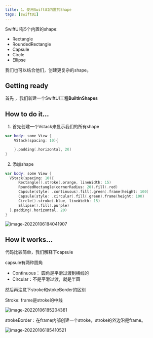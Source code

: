 ```yaml
---
title: 1、使用SwiftUI内置的Shape
tags: [swiftUI]
---
```


SwiftUI有5个内置的shape:

- Rectangle
- RoundedRectangle
- Capsule
- Circle
- Ellipse

我们也可以结合他们，创建更复杂的shape。

## Getting ready

首先 ，我们新建一个SwiftUI工程**BuiltInShapes**

## How to do it…

1. 首先创建一个Vstack来显示我们的所有shape
```swift
var body: some View {
    VStack(spacing: 10){

    }.padding(.horizontal, 20)
}
```

2. 添加shape
```swift
var body: some View {
  VStack(spacing: 10){
      Rectangle().stroke(.orange, lineWidth: 15)
      RoundedRectangle(cornerRadius: 20).fill(.red)
      Capsule(style: .continuous).fill(.green).frame(height: 100)
      Capsule(style: .circular).fill(.green).frame(height: 100)
      Circle().stroke(.blue, lineWidth: 15)
      Ellipse().fill(.purple)
  }.padding(.horizontal, 20)
}
```

![image-20220106184041907](https://tva1.sinaimg.cn/large/008i3skNly1gy451m4i7aj30bm0om0te.jpg)

## How it works…

代码比较简单，我们解释下capsule

capsule有两种圆角

- Continuous： 圆角是平滑过渡到横线的
- Circular：不是平滑过渡，就是半圆

然后再注意下stroke和stokeBorder的区别

Stroke: frame是stroke的中线

![image-20220106185204381](https://tva1.sinaimg.cn/large/008i3skNgy1gy45delyw6j30wq0ecmxr.jpg)

strokeBorder：在frame内部创建一个stroke，stroke的外边沿是frame。

![image-20220106185410521](https://tva1.sinaimg.cn/large/008i3skNgy1gy45flagd8j307q032a9v.jpg)
